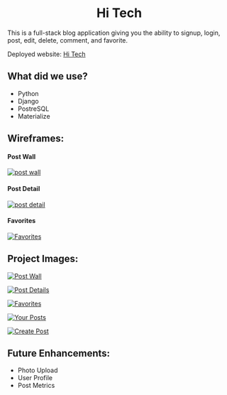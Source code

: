 <h1 align="center"> Hi Tech </h1>

This is a full-stack blog application giving you the ability to signup, login, post, edit, delete, comment, and favorite.

Deployed website: [Hi Tech](link)

## What did we use?

- Python
- Django
- PostreSQL
- Materialize

## Wireframes:

#### Post Wall

[![post wall](https://i.postimg.cc/V6LGq22D/Screen-Shot-2021-03-10-at-7-28-07-PM.png)](https://postimg.cc/NySkYCsH)

#### Post Detail

[![post detail](https://i.postimg.cc/cH9DXXSZ/Screen-Shot-2021-03-10-at-7-28-37-PM.png)](https://postimg.cc/62ZLQVq1)

#### Favorites

[![Favorites](https://i.postimg.cc/T1KtSgdb/Screen-Shot-2021-03-10-at-7-28-20-PM.png)](https://postimg.cc/RJz1J3nC)

## Project Images:

[![Post Wall](https://i.postimg.cc/LstHGgCn/Screen-Shot-2021-03-10-at-8-27-01-PM.png)](https://postimg.cc/WD4LkzPv)

[![Post Details](https://i.postimg.cc/bw2YHB10/Screen-Shot-2021-03-10-at-8-27-22-PM.png)](https://postimg.cc/K1xymQq4)

[![Favorites](https://i.postimg.cc/SKFSZfGB/Screen-Shot-2021-03-10-at-8-27-35-PM.png)](https://postimg.cc/rDj2sW3j)

[![Your Posts](https://i.postimg.cc/dtftCYZt/Screen-Shot-2021-03-10-at-8-27-43-PM.png)](https://postimg.cc/ykFHq2Tw)

[![Create Post](https://i.postimg.cc/9F0QzMMn/Screen-Shot-2021-03-10-at-8-27-51-PM.png)](https://postimg.cc/8j8S0TLR)

## Future Enhancements:

- Photo Upload
- User Profile
- Post Metrics
